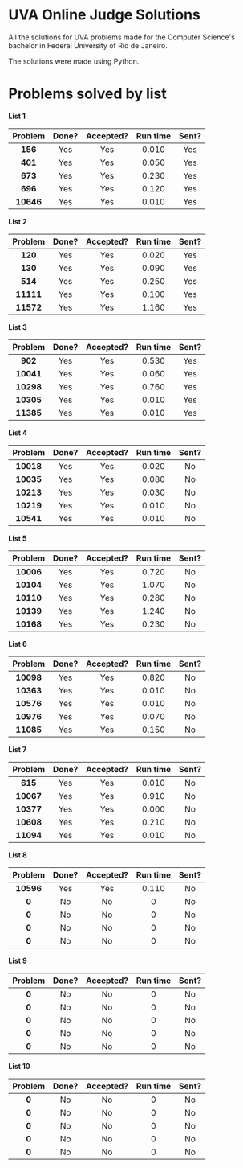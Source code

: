 # UVA Online Judge Solutions

All the solutions for UVA problems made for the Computer Science's bachelor in Federal University of Rio de Janeiro.

The solutions were made using Python.

# Problems solved by list

**List 1**

|  Problem  | Done? | Accepted? | Run time | Sent? |
| :-------: | :---: | :-------: | :------: | :---: |
|  **156**  |  Yes  |    Yes    |  0.010   |  Yes  |
|  **401**  |  Yes  |    Yes    |  0.050   |  Yes  |
|  **673**  |  Yes  |    Yes    |  0.230   |  Yes  |
|  **696**  |  Yes  |    Yes    |  0.120   |  Yes  |
| **10646** |  Yes  |    Yes    |  0.010   |  Yes  |

**List 2**

|  Problem  | Done? | Accepted? | Run time | Sent? |
| :-------: | :---: | :-------: | :------: | :---: |
|  **120**  |  Yes  |    Yes    |  0.020   |  Yes  |
|  **130**  |  Yes  |    Yes    |  0.090   |  Yes  |
|  **514**  |  Yes  |    Yes    |  0.250   |  Yes  |
| **11111** |  Yes  |    Yes    |  0.100   |  Yes  |
| **11572** |  Yes  |    Yes    |  1.160   |  Yes  |

**List 3**

|  Problem  | Done? | Accepted? | Run time | Sent? |
| :-------: | :---: | :-------: | :------: | :---: |
|  **902**  |  Yes  |    Yes    |  0.530   |  Yes  |
| **10041** |  Yes  |    Yes    |  0.060   |  Yes  |
| **10298** |  Yes  |    Yes    |  0.760   |  Yes  |
| **10305** |  Yes  |    Yes    |  0.010   |  Yes  |
| **11385** |  Yes  |    Yes    |  0.010   |  Yes  |

**List 4**

|  Problem  | Done? | Accepted? | Run time | Sent? |
| :-------: | :---: | :-------: | :------: | :---: |
| **10018** |  Yes  |    Yes    |  0.020   |  No   |
| **10035** |  Yes  |    Yes    |  0.080   |  No   |
| **10213** |  Yes  |    Yes    |  0.030   |  No   |
| **10219** |  Yes  |    Yes    |  0.010   |  No   |
| **10541** |  Yes  |    Yes    |  0.010   |  No   |

**List 5**

|  Problem  | Done? | Accepted? | Run time | Sent? |
| :-------: | :---: | :-------: | :------: | :---: |
| **10006** |  Yes  |    Yes    |  0.720   |  No   |
| **10104** |  Yes  |    Yes    |  1.070   |  No   |
| **10110** |  Yes  |    Yes    |  0.280   |  No   |
| **10139** |  Yes  |    Yes    |  1.240   |  No   |
| **10168** |  Yes  |    Yes    |  0.230   |  No   |

**List 6**

|  Problem  | Done? | Accepted? | Run time | Sent? |
| :-------: | :---: | :-------: | :------: | :---: |
| **10098** |  Yes  |    Yes    |  0.820   |  No   |
| **10363** |  Yes  |    Yes    |  0.010   |  No   |
| **10576** |  Yes  |    Yes    |  0.010   |  No   |
| **10976** |  Yes  |    Yes    |  0.070   |  No   |
| **11085** |  Yes  |    Yes    |  0.150   |  No   |

**List 7**

|  Problem  | Done? | Accepted? | Run time | Sent? |
| :-------: | :---: | :-------: | :------: | :---: |
|  **615**  |  Yes  |    Yes    |  0.010   |  No   |
| **10067** |  Yes  |    Yes    |  0.910   |  No   |
| **10377** |  Yes  |    Yes    |  0.000   |  No   |
| **10608** |  Yes  |    Yes    |  0.210   |  No   |
| **11094** |  Yes  |    Yes    |  0.010   |  No   |

**List 8**

|  Problem  | Done? | Accepted? | Run time | Sent? |
| :-------: | :---: | :-------: | :------: | :---: |
| **10596** |  Yes  |    Yes    |  0.110   |  No   |
|   **0**   |  No   |    No     |    0     |  No   |
|   **0**   |  No   |    No     |    0     |  No   |
|   **0**   |  No   |    No     |    0     |  No   |
|   **0**   |  No   |    No     |    0     |  No   |

**List 9**

| Problem | Done? | Accepted? | Run time | Sent? |
| :-----: | :---: | :-------: | :------: | :---: |
|  **0**  |  No   |    No     |    0     |  No   |
|  **0**  |  No   |    No     |    0     |  No   |
|  **0**  |  No   |    No     |    0     |  No   |
|  **0**  |  No   |    No     |    0     |  No   |
|  **0**  |  No   |    No     |    0     |  No   |

**List 10**

| Problem | Done? | Accepted? | Run time | Sent? |
| :-----: | :---: | :-------: | :------: | :---: |
|  **0**  |  No   |    No     |    0     |  No   |
|  **0**  |  No   |    No     |    0     |  No   |
|  **0**  |  No   |    No     |    0     |  No   |
|  **0**  |  No   |    No     |    0     |  No   |
|  **0**  |  No   |    No     |    0     |  No   |